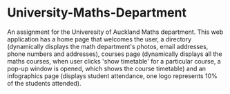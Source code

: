 # University-Maths-Department

An assignment for the Univeresity of Auckland Maths department. This web application has a home page that welcomes the user, a directory (dynamically displays the math department's photos, email addresses, phone numbers and addresses), courses page (dynamically displays all the maths courses, when user clicks 'show timetable' for a particular course, a pop-up window is opened, which shows the course timetable) and an infographics page (displays student attendance, one logo represents 10% of the students attended).
